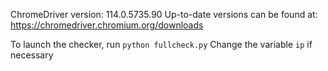 ChromeDriver version: 114.0.5735.90
Up-to-date versions can be found at: https://chromedriver.chromium.org/downloads

To launch the checker, run `python fullcheck.py`
Change the variable `ip` if necessary